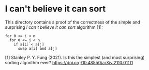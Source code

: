 # I can't believe it can sort

This directory contains a proof of the correctness of the simple and surprising *I can't believe it can sort* algorithm [1]:

```
for 0 <= i < n
  for 0 <= j < n
    if a[i] < a[j]
      swap a[i] and a[j]
```

[1] Stanley P. Y. Fung (2021). Is this the simplest (and most surprising) sorting algorithm ever? https://doi.org/10.48550/arXiv.2110.01111
